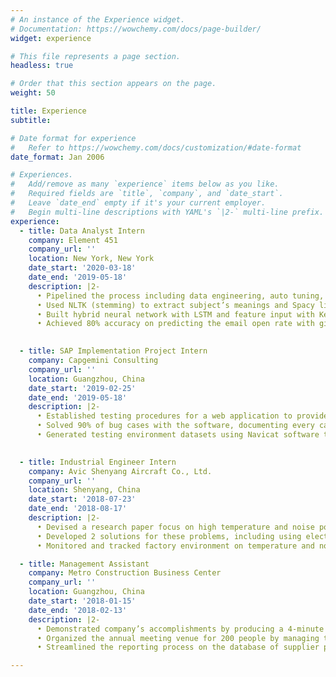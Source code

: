 ```yaml
---
# An instance of the Experience widget.
# Documentation: https://wowchemy.com/docs/page-builder/
widget: experience

# This file represents a page section.
headless: true

# Order that this section appears on the page.
weight: 50

title: Experience
subtitle:

# Date format for experience
#   Refer to https://wowchemy.com/docs/customization/#date-format
date_format: Jan 2006

# Experiences.
#   Add/remove as many `experience` items below as you like.
#   Required fields are `title`, `company`, and `date_start`.
#   Leave `date_end` empty if it's your current employer.
#   Begin multi-line descriptions with YAML's `|2-` multi-line prefix.
experience:
  - title: Data Analyst Intern
    company: Element 451
    company_url: ''
    location: New York, New York
    date_start: '2020-03-18'
    date_end: '2019-05-18'
    description: |2-
      •	Pipelined the process including data engineering, auto tuning, training, prediction and validation
      •	Used NLTK (stemming) to extract subject’s meanings and Spacy library to perform Name Entity Recognition
      •	Built hybrid neural network with LSTM and feature input with Keras and autotuned parameters via Keras-tuner
      •	Achieved 80% accuracy on predicting the email open rate with given email’s subject, date and recipient` numbers

  
  - title: SAP Implementation Project Intern
    company: Capgemini Consulting
    company_url: ''
    location: Guangzhou, China
    date_start: '2019-02-25'
    date_end: '2019-05-18'
    description: |2-
      •	Established testing procedures for a web application to provide easy access to the ERP system on WeChat  
      •	Solved 90% of bug cases with the software, documenting every case on the error report for follow-ups  
      •	Generated testing environment datasets using Navicat software to manipulate MySQL database

        
  - title: Industrial Engineer Intern
    company: Avic Shenyang Aircraft Co., Ltd. 
    company_url: ''
    location: Shenyang, China
    date_start: '2018-07-23'
    date_end: '2018-08-17'
    description: |2-
      •	Devised a research paper focus on high temperature and noise pollution in the factory  
      •	Developed 2 solutions for these problems, including using electric power, air conditioners  
      •	Monitored and tracked factory environment on temperature and noise using thermometer and decibel meter

  - title: Management Assistant
    company: Metro Construction Business Center
    company_url: ''
    location: Guangzhou, China
    date_start: '2018-01-15'
    date_end: '2018-02-13'
    description: |2-
      •	Demonstrated company’s accomplishments by producing a 4-minute video presentation  
      •	Organized the annual meeting venue for 200 people by managing the audio and video setup  
      •	Streamlined the reporting process on the database of supplier project progress information

---
```

